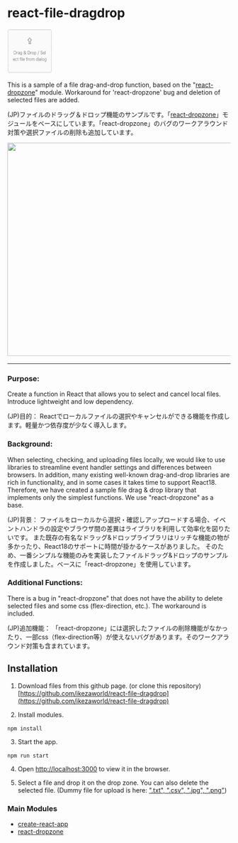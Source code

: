 # react-file-dragdrop

<img src="docs/icon-file-dragdrop.png" width="100px" height="100px">

This is a sample of a file drag-and-drop function, based on the "[react-dropzone](https://github.com/react-dropzone/react-dropzone)" module. Workaround for 'react-dropzone' bug and deletion of selected files are added.


(JP)ファイルのドラッグ＆ドロップ機能のサンプルです。「[react-dropzone](https://github.com/react-dropzone/react-dropzone)」モジュールをベースにしています。「react-dropzone」のバグのワークアラウンド対策や選択ファイルの削除も追加しています。

<img src="docs/demo-file-dragdrop.gif" width="640px" height="480px">



---

### Purpose:

Create a function in React that allows you to select and cancel local files. Introduce lightweight and low dependency.

(JP)目的：
Reactでローカルファイルの選択やキャンセルができる機能を作成します。軽量かつ依存度が少なく導入します。

### Background:
When selecting, checking, and uploading files locally, we would like to use libraries to streamline event handler settings and differences between browsers.
In addition, many existing well-known drag-and-drop libraries are rich in functionality, and in some cases it takes time to support React18.
Therefore, we have created a sample file drag & drop library that implements only the simplest functions. We use "react-dropzone" as a base.

(JP)背景：
ファイルをローカルから選択・確認しアップロードする場合、イベントハンドラの設定やブラウザ間の差異はライブラリを利用して効率化を図りたいです。
また既存の有名なドラッグ&ドロップライブラリはリッチな機能の物が多かったり、React18のサポートに時間が掛かるケースがありました。
そのため、一番シンプルな機能のみを実装したファイルドラッグ&ドロップのサンプルを作成しました。ベースに「react-dropzone」を使用しています。

### Additional Functions:
There is a bug in "react-dropzone" that does not have the ability to delete selected files and some css (flex-direction, etc.). The workaround is included.

(JP)追加機能：
「react-dropzone」には選択したファイルの削除機能がなかったり、一部css（flex-direction等）が使えないバグがあります。そのワークアラウンド対策も含まれています。



## Installation

1. Download files from this github page. (or clone this repository)  
   [https://github.com/ikezaworld/react-file-dragdrop](https://github.com/ikezaworld/react-file-dragdrop)


2. Install modules.
```
npm install
```

3. Start the app.
```
npm run start
```

4. Open [http://localhost:3000](http://localhost:3000) to view it in the browser.


5. Select a file and drop it on the drop zone. You can also delete the selected file.
     (Dummy file for upload is here: [".txt", ".csv", ".jpg", ".png"](https://github.com/ikezaworld/react-file-dragdrop/tree/main/dummy_file))


### Main Modules

- [create-react-app](https://github.com/facebook/create-react-app)
- [react-dropzone](https://github.com/react-dropzone/react-dropzone)